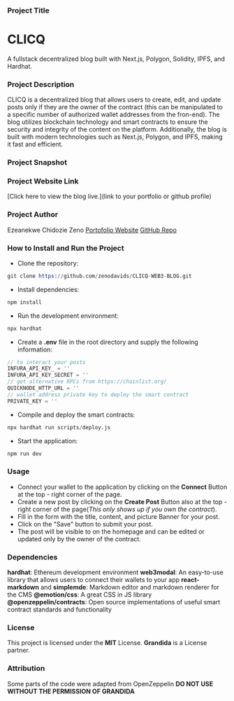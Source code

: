 ### Project Title

# CLICQ

A fullstack decentralized blog built with Next.js, Polygon, Solidity, IPFS, and Hardhat.

### Project Description

CLICQ is a decentralized blog that allows users to create, edit, and update posts only if they are the owner of the contract (this can be manipulated to a specific number of authorized wallet addresses from the fron-end). The blog utilizes blockchain technology and smart contracts to ensure the security and integrity of the content on the platform. Additionally, the blog is built with modern technologies such as Next.js, Polygon, and IPFS, making it fast and efficient.

### Project Snapshot

### Project Website Link

[Click here to view the blog live.](link to your portfolio or github profile)

### Project Author

Ezeanekwe Chidozie Zeno
[Portofolio Website](https://chidozietech.netlify.app/)
[GitHub Repo](www.github.com/zenodavids)

### How to Install and Run the Project

- Clone the repository:

```s
git clone https://github.com/zenodavids/CLICQ-WEB3-BLOG.git
```

- Install dependencies:

```s
npm install
```

- Run the development environment:

```s
npx hardhat
```

- Create a **.env** file in the root directory and supply the following information:

```js
// to interact your posts
INFURA_API_KEY_ = ''
INFURA_API_KEY_SECRET = ''
// get alternative RPCs from https://chainlist.org/
QUICKNODE_HTTP_URL = ''
// wallet address private key to deploy the smart contract
PRIVATE_KEY = ''
```

- Compile and deploy the smart contracts:

```s
npx hardhat run scripts/deploy.js
```

- Start the application:

```s
npm run dev
```

### Usage

- Connect your wallet to the application by clicking on the **Connect** Button at the top - right corner of the page.
- Create a new post by clicking on the **Create Post** Button also at the top - right corner of the page(_This only shows up if you own the contract_).
- Fill in the form with the title, content, and picture Banner for your post.
- Click on the "Save" button to submit your post.
- The post will be visible to on the homepage and can be edited or updated only by the owner of the contract.

### Dependencies

**hardhat**: Ethereum development environment
**web3modal**: An easy-to-use library that allows users to connect their wallets to your app
**react-markdown** and **simplemde**: Markdown editor and markdown renderer for the CMS
**@emotion/css**: A great CSS in JS library
**@openzeppelin/contracts**: Open source implementations of useful smart contract standards and functionality

### License

This project is licensed under the **MIT** License.
**Grandida** is a License partner.

### Attribution

Some parts of the code were adapted from OpenZeppelin
**DO NOT USE WITHOUT THE PERMISSION OF GRANDIDA**
